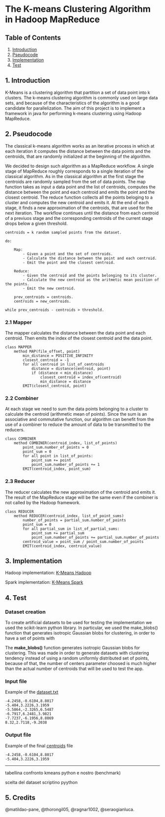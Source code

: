 # The K-means Clustering Algorithm in Hadoop MapReduce

## Table of Contents
1) [Introduction](#1-introduction)
2) [Pseudocode](#2-pseudocode)
3) [Implementation](#3-implementation)
4) [Test](#4-test)

## 1. Introduction
K-Means is a clustering algorithm that partition a set of data point into k clusters. The k-means clustering algorithm is commonly used on large data sets, and because of the characteristics of the algorithm is a good candidate for parallelization. The aim of this project is to implement a framework in java for performing k-means clustering using Hadoop MapReduce. 

## 2. Pseudocode
The classical k-means algorithm works as an iterative  process in which at each iteration it computes the distance between the data points and the centroids, that are randomly initialized at the beginning of the algorithm. 

We decided to design such algorithm as a MapReduce workflow. A single stage of MapReduce roughly corresponds to a single iteration of the classical algorithm. As in the classical algorithm at the first stage the centroids are randomly sampled from the set of data points. The map function takes as input a data point and the list of centroids, computes the distance between the point and each centroid and emits the point and the closest centroid. The reduce function collects all the points beloging to a cluster and computes the new centroid and emits it. At the end of each stage, it finds a new approximation of the centroids, that are used for the next iteration. The workflow continues until the distance from each centroid of a previuos stage and the corresponding centroids of the current stage drops below a given threshold.

```
centroids = k random sampled points from the dataset.

do:

    Map:
        - Given a point and the set of centroids.
        - Calculate the distance between the point and each centroid.
        - Emit the point and the closest centroid.
        
    Reduce:
        - Given the centroid and the points belonging to its cluster.
        - Calculate the new centroid as the aritmetic mean position of the points.
        - Emit the new centroid.      
    
    prev_centroids = centroids.
    centroids = new_centroids.
    
while prev_centroids - centroids > threshold.      
```

### 2.1 Mapper
The mapper calculates the distance between the data point and each centroid. Then emits the index of the closest centroid and the data point.

```
class MAPPER
    method MAP(file_offset, point)
        min_distance = POSITIVE_INFINITY
        closest_centroid = -1
        for all centroid in list_of_centroids
            distance = distance(centroid, point)
            if (distance < min_distance)
                closest_centroid = index_of(centroid)
                min_distance = distance
        EMIT(closest_centroid, point) 
```

### 2.2 Combiner
At each stage we need to sum the data points belonging to a cluster to calculate the centroid (arithmetic mean of points). Since the sum is an associative and commutative function, our algorithm can benefit from the use of a combiner to reduce the amount of data to be transmitted to the reducers.

```
class COMBINER
    method COMBINER(centroid_index, list_of_points)
        point_sum.number_of_points = 0
        point_sum = 0
        for all point in list_of_points:
            point_sum += point
            point_sum.number_of_points += 1
        EMIT(centroid_index, point_sum)    
```

### 2.3 Reducer
The reducer calculates the new approximation of the centroid and emits it. The result of the MapReduce stage will be the same even if the combiner is not called by the Hadoop framework.

```
class REDUCER
    method REDUCER(centroid_index, list_of_point_sums)
        number_of_points = partial_sum.number_of_points
        point_sum = 0
        for all partial_sum in list_of_partial_sums:
            point_sum += partial_sum
            point_sum.number_of_points += partial_sum.number_of_points
        centroid_value = point_sum / point_sum.number_of_points
        EMIT(centroid_index, centroid_value)
```

## 3. Implementation

Hadoop implementation: [K-Means Hadoop](/doc/hadoop.md)

Spark implementation: [K-Means Spark](/doc/spark.md)

## 4. Test

### Dataset creation 
To create artificial datasets to be used for testing the implementation we used the scikit-learn python library. In particular, we used the make_blobs() function that generates isotropic Gaussian blobs for clustering, in order to have a set of points with 

The **make_blobs()** function generates isotropic Gaussian blobs for clustering.
This was made in order to generate datasets with clustering tendency instead of using a random uniformly distributed set of points, because of that, the number of centers parameter choosed is much higher than the actual number of centroids that will be used to test the app.


### Input file 
Example of the [dataset.txt](/k-means/...)

```
-4.2458,-0.6104,8.8017
-5.404,3.2226,3.1959
-5.5864,-2.3265,6.5487
-6.7917,6.2481,3.9821
-7.7237,-6.1956,8.8869
8.32,2.7118,-9.2038
```

### Output file
Example of the final [centroids](/k-means/...) file

```
-4.2458,-0.6104,8.8017
-5.404,3.2226,3.1959
```


------------------------

tabellina confronto kmeans python e nostro (benchmark)

scelta del dataset scriptino pyython


## 5. Credits

@matildao-pane, @thorongil05, @ragnar1002, @seraogianluca.
